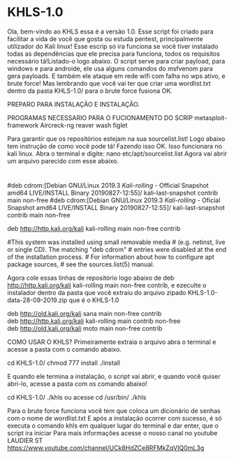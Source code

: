 # KHLS-1.0
Ola, bem-vindo ao KHLS essa é a versão 1.0. Esse script foi criado para facilitar a vida de você que gosta ou estuda pentest, principalmente utilizador do Kali linux! Esse escrip só ira funciona se você tiver instalado todas as dependências que ele precisa para  funciona, todos os requisitos necessário tá!Listado-o logo abaixo. O script serve para criar payload, para windows e para androide, ele usa alguns comandos do msfvenom para gera payloads. E também ele ataque em rede wifi com falha no wps ativo, e brute force! Mas lembrando que você vai ter que criar uma wordlist.txt dentro da pasta KHLS-1.0/ para o brute force fusiona OK.      

PREPARO PARA INSTALAÇÃO E INSTALAÇÃO. 

PROGRAMAS NECESSARIO PARA O FUCIONAMENTO DO SCRIP
metasploit-framework 
Aircreck-ng 
reaver 
wash 
figlet   

Para garantir que os repositórios estejam na sua sourcelist.list! Logo abaixo tem instrução de como você pode tá! Fazendo isso OK. Isso funcionara no kali linux. Abra o terminal e digite:  nano etc/apt/sourcelist.list     Agora vai abrir um arquivo parecido com esse abaixo. 

#   

#deb cdrom:[Debian GNU/Linux 2019.3 _Kali-rolling_ - Official Snapshot amd64 LIVE/INSTALL Binary 20190827-12:55]/ kali-last-snapshot contrib main non-free     #deb cdrom:[Debian GNU/Linux 2019.3 _Kali-rolling_ - Oficial Snapshot amd64 LIVE/INSTALL Binary 20190827-12:55]/ kali-last-snapshot contrib main non-free     

deb http://http.kali.org/kali kali-rolling main non-free contrib     

#This system was installed using small removable media # (e.g. netinst, live or single CD). The matching "deb cdrom" # entries were disabled at the end of the installation process. # For information about how to configure apt package sources, # see the sources.list(5) manual.   

Agora cole essas linhas de repositório logo abaixo de deb http://http.kali.org/kali kali-rolling main non-free contrib, e ezeculte o instalador dentro da pasta que você extraiu do arquivo zipado KHLS-1.0-data-28-09-2019.zip que é o KHLS-1.0     

deb http://old.kali.org/kali sana main non-free contrib  
deb http://http.kali.org/kali kali-rolling main contrib non-free  
deb http://old.kali.org/kali moto main non-free contrib   

COMO USAR O KHLS? Primeiramente extraia o arquivo abra o terminal e acesse a pasta com o  comando  abaixo.   

cd KHLS-1.0/ 
chmod 777 install 
./install 

E quando ele termina a instalação, o script vai abrir, e quando você quiser abri-lo, acesse a pasta com os comando abaixo!

cd KHLS-1.0/ 
./khls 
ou acesse 
cd /usr/bin/ 
./khls   

Para o brute force funciona você tem que coloca um dicionário de senhas com o nome de wordlist.txt   E após a instalação ocorrer com sucesso, é só executa o comando khls em qualquer lugar do terminal e dar enter, que o script ira iniciar Para mais informações acesse o nosso canal no youtube LAUDIER ST https://www.youtube.com/channel/UCk8HdZCe8RFMkZqVIQ0mL3g
